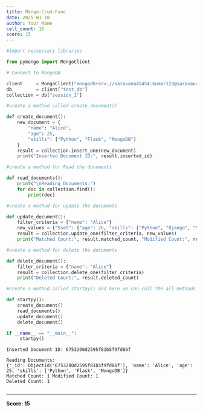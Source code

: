 ```yaml
---
title: Mongo-Crud-Func
date: 2025-01-10
author: Your Name
cell_count: 16
score: 15
---
```


```python
#import neccessary libraries
```


```python
from pymongo import MongoClient
```


```python
# Connect to MongoDB
```


```python
client     = MongoClient("mongodb+srv://saravana45454:kumar123@saravana.kg1trkw.mongodb.net")
db         = client["test_db"] 
collection = db["session_1"]
```


```python
#create a method called create_document() 
```


```python
def create_document():
    new_document = {
        "name": "Alice",
        "age": 25,
        "skills": ["Python", "Flask", "MongoDB"]
    }
    result = collection.insert_one(new_document)
    print("Inserted Document ID:", result.inserted_id)
```


```python
#create a method for Read the documents
```


```python
def read_documents():
    print("\nReading Documents:")
    for doc in collection.find():
        print(doc)
```


```python
#create a method for update the documents
```


```python
def update_document():
    filter_criteria = {"name": "Alice"}
    new_values = {"$set": {"age": 26, "skills": ["Python", "Django", "MongoDB"]}}
    result = collection.update_one(filter_criteria, new_values)
    print("Matched Count:", result.matched_count, "Modified Count:", result.modified_count)
```


```python
#create a method for delete the documents
```


```python
def delete_document():
    filter_criteria = {"name": "Alice"}
    result = collection.delete_one(filter_criteria)
    print("Deleted Count:", result.deleted_count)
```


```python
#create a method called startpy() and here we can call the all methods
```


```python
def startpy():
    create_document() 
    read_documents() 
    update_document()
    delete_document()
```


```python
if __name__ == "__main__":
     startpy()
```

    Inserted Document ID: 6753200d2595f81b5f9fd86f
    
    Reading Documents:
    {'_id': ObjectId('6753200d2595f81b5f9fd86f'), 'name': 'Alice', 'age': 25, 'skills': ['Python', 'Flask', 'MongoDB']}
    Matched Count: 1 Modified Count: 1
    Deleted Count: 1



```python

```


---
**Score: 15**
